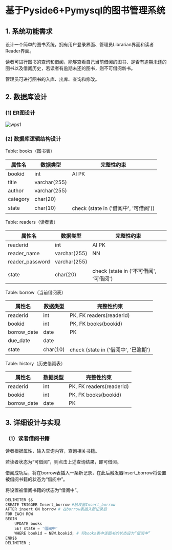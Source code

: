 # 基于Pyside6+Pymysql的图书管理系统
## 1. **系统功能需求**
设计一个简单的图书系统，拥有用户登录界面、管理员Librarian界面和读者Reader界面。

读者可进行图书的查询和借阅，能够查看自己当前借阅的图书、是否有逾期未还的图书以及借阅历史，若读者有逾期未还的图书，则不可借阅新书。

管理员可进行图书的入库、出库、查询和修改。

## 2. **数据库设计**
### (1) ER图设计
![wps1](https://github.com/user-attachments/assets/f456dd8d-6b8a-43dd-901b-4911ed754ad1)

### (2) 数据库逻辑结构设计
Table: books（图书表）

| 属性名      | 数据类型         | 完整性约束                           |
| -------- | ------------ | ------------------------------- |
| bookid   | int          | AI PK                           |
| title    | varchar(255) |                                 |
| author   | varchar(255) |                                 |
| category | char(20)     |                                 |
| state    | char(10)     | check (state in ('借阅中', '可借阅')) |

Table: readers（读者表）

| 属性名             | 数据类型         | 完整性约束                           |
| --------------- | ------------ | ------------------------------- |
| readerid        | int          | AI PK                           |
| reader_name     | varchar(255) | NN                              |
| reader_password | varchar(255) |                                 |
| state           | char(20)     | check (state in ('不可借阅', '可借阅') |

Table: borrow（当前借阅表）

| 属性名         | 数据类型     | 完整性约束                          |
| ----------- | -------- | ------------------------------ |
| readerid    | int      | PK, FK readers(readerid)       |
| bookid      | int      | PK, FK books(bookid)           |
| borrow_date | date     | PK                             |
| due_date    | date     |                                |
| state       | char(10) | check (state in ('借阅中', '已逾期') |

Table: history（历史借阅表）

| 属性名         | 数据类型 | 完整性约束                    |
| ----------- | ---- | ------------------------ |
| readerid    | int  | PK, FK readers(readerid) |
| bookid      | int  | PK, FK books(bookid)     |
| borrow_date | date | PK                       |

## 3. **详细设计与实现**
### （1）读者借阅书籍
读者根据属性，输入查询内容，查询相关书籍。

若读者状态为“可借阅”，则点击上述查询结果，即可借阅。

借阅成功后，将在borrow表插入一条新记录，在此后触发器Insert_borrow将设置被借阅书籍的状态为“借阅中”。

将设置被借阅书籍的状态为“借阅中”。
```python
DELIMITER $$
CREATE TRIGGER Insert_borrow #触发器Insert_borrow
AFTER insert ON borrow # 在borrow表插入新记录后
FOR EACH ROW
BEGIN
    UPDATE books
    SET state = '借阅中'
    WHERE bookid = NEW.bookid; # 将books表中该图书的状态设为“借阅中”
END$$
DELIMITER ;
```
